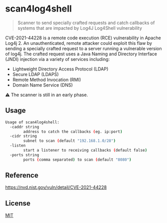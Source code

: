 # scan4log4shell
> Scanner to send specially crafted requests and catch callbacks of systems that are impacted by Log4J Log4Shell vulnerability

CVE-2021-44228 is a remote code execution (RCE) vulnerability in Apache Log4j 2. An unauthenticated, remote attacker could exploit this flaw by sending a specially crafted request to a server running a vulnerable version of log4j. The crafted request uses a Java Naming and Directory Interface (JNDI) injection via a variety of services including:
- Lightweight Directory Access Protocol (LDAP)
- Secure LDAP (LDAPS)
- Remote Method Invocation (RMI)
- Domain Name Service (DNS)

:warning: The scanner is still in an early phase.

## Usage 
```bash
Usage of scan4log4shell:
  -caddr string
    	address to catch the callbacks (eg. ip:port)
  -cidr string
    	subnet to scan (default "192.168.1.0/28")
  -listen
    	start a listener to receiving callbacks (default false)
  -ports string
    	ports (comma separated) to scan (default "8080")
```

## Reference
https://nvd.nist.gov/vuln/detail/CVE-2021-44228


## License
[MIT](LICENCE)
